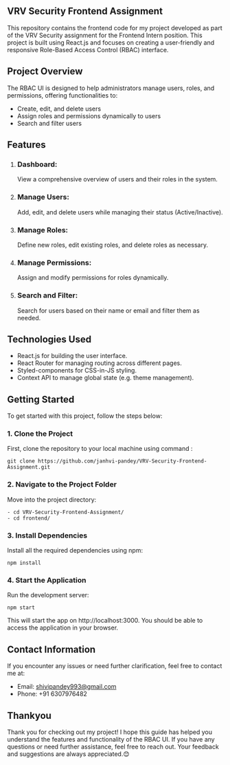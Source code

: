 ## VRV Security Frontend Assignment

This repository contains the frontend code for my project developed as part of the VRV Security assignment for the Frontend Intern position. This project is built using React.js and focuses on creating a user-friendly and responsive Role-Based Access Control (RBAC) interface.

## Project Overview

The RBAC UI is designed to help administrators manage users, roles, and permissions, offering functionalities to:

- Create, edit, and delete users
- Assign roles and permissions dynamically to users
- Search and filter users 

## Features

1. ### Dashboard:
   View a comprehensive overview of users and their roles in the system.
2. ### Manage Users:
   Add, edit, and delete users while managing their status (Active/Inactive).
3. ### Manage Roles:
   Define new roles, edit existing roles, and delete roles as necessary.
4. ### Manage Permissions:
   Assign and modify permissions for roles dynamically.
5. ### Search and Filter:
   Search for users based on their name or email and filter them as needed.

## Technologies Used

- React.js for building the user interface.
- React Router for managing routing across different pages.
- Styled-components for CSS-in-JS styling.
- Context API to manage global state (e.g. theme management).

## Getting Started

To get started with this project, follow the steps below:

### 1. Clone the Project 
   First, clone the repository to your local machine using command :
     
    git clone https://github.com/janhvi-pandey/VRV-Security-Frontend-Assignment.git
        


### 2. Navigate to the Project Folder
   Move into the project directory:

    - cd VRV-Security-Frontend-Assignment/ 
    - cd frontend/


### 3. Install Dependencies
   Install all the required dependencies using npm:

    npm install
  
### 4. Start the Application
   Run the development server:

    npm start


This will start the app on http://localhost:3000. You should be able to access the application in your browser.

## Contact Information

If you encounter any issues or need further clarification, feel free to contact me at:

- Email: shivipandey993@gmail.com
- Phone: +91 6307976482



## Thankyou 

Thank you for checking out my project! I hope this guide has helped you understand the features and functionality of the RBAC UI. If you have any questions or need further assistance, feel free to reach out.
Your feedback and suggestions are always appreciated.😊
